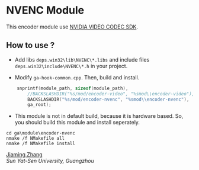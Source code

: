 # NVENC Module
This encoder module use [NVIDIA VIDEO CODEC SDK][1].  

## How to use ?
* Add libs `deps.win32\lib\NVENC\*.libs` and include files `deps.win32\include\NVENC\*.h` in your project.  

* Modify `ga-hook-common.cpp`. Then, build and install.
```cpp
	snprintf(module_path, sizeof(module_path),
		//BACKSLASHDIR("%s/mod/encoder-video", "%smod\\encoder-video"),
		BACKSLASHDIR("%s/mod/encoder-nvenc", "%smod\\encoder-nvenc"),
		ga_root);
```

* This module is not in default build, because it is hardware based. So, you should build this module and install seperately.
```
cd ga\module\encoder-nvenc
nmake /f NMakefile all
nmake /f NMakefile install
```


[Jiaming Zhang][2]  
*Sun Yat-Sen University, Guangzhou*


  [1]: https://developer.nvidia.com/nvidia-video-codec-sdk
  [2]: https://github.com/yunyu-Mr
